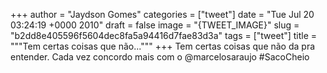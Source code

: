 
+++
author = "Jaydson Gomes"
categories = ["tweet"]
date = "Tue Jul 20 03:24:19 +0000 2010"
draft = false
image = "{TWEET_IMAGE}"
slug = "b2dd8e405596f5604dec8fa5a94416d7fae83d3a"
tags = ["tweet"]
title = """Tem certas coisas que não..."""
+++
Tem certas coisas que não da pra entender. Cada vez concordo mais com o @marcelosaraujo #SacoCheio
